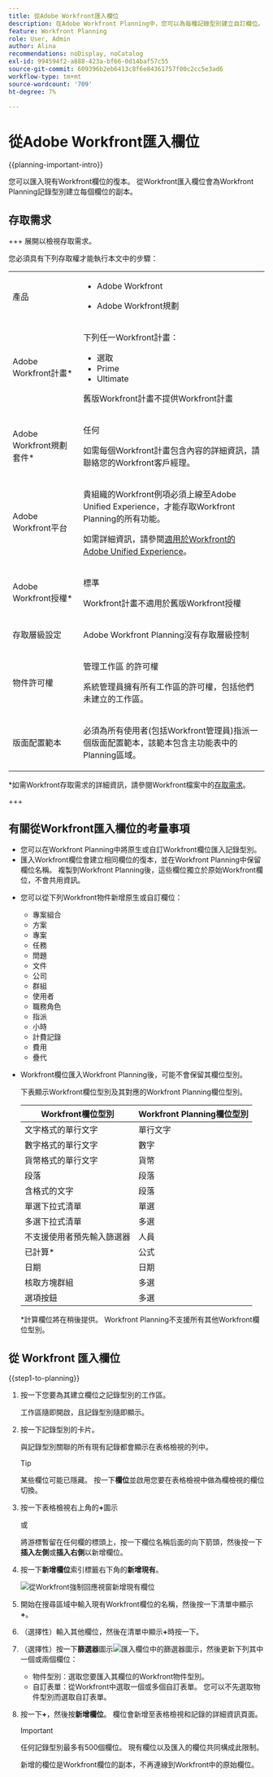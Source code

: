 ```yaml
---
title: 從Adobe Workfront匯入欄位
description: 在Adobe Workfront Planning中，您可以為每種記錄型別建立自訂欄位。 然後，您可以將此欄位與Workfront Planning記錄建立關聯。
feature: Workfront Planning
role: User, Admin
author: Alina
recommendations: noDisplay, noCatalog
exl-id: 994594f2-a888-423a-bf66-0d14baf57c55
source-git-commit: 609396b2eb6413c8f6e84361757f00c2cc5e3ad6
workflow-type: tm+mt
source-wordcount: '709'
ht-degree: 7%

---
```


<!--add to TOC-->

# 從Adobe Workfront匯入欄位

<!--<span class="preview">The highlighted information on this page refers to functionality not yet generally available. It is available only in the Preview environment for all customers. After the monthly releases to Production, the same features are also available in the Production environment for customers who enabled fast releases. </span>   

<span class="preview">For information about fast releases, see [Enable or disable fast releases for your organization](/help/quicksilver/administration-and-setup/set-up-workfront/configure-system-defaults/enable-fast-release-process.md). </span>-->


{{planning-important-intro}}

您可以匯入現有Workfront欄位的復本。 從Workfront匯入欄位會為Workfront Planning記錄型別建立每個欄位的副本。


## 存取需求

+++ 展開以檢視存取需求。

您必須具有下列存取權才能執行本文中的步驟：

<table style="table-layout:auto"> 
<col> 
</col> 
<col> 
</col> 
<tbody> 
    <tr> 
<tr> 
<td> 
   <p> 產品</p> </td> 
   <td> 
   <ul><li><p> Adobe Workfront</p></li> 
   <li><p> Adobe Workfront規劃<p></li></ul></td> 
  </tr>   
<tr> 
   <td role="rowheader"><p>Adobe Workfront計畫*</p></td> 
   <td> 
<p>下列任一Workfront計畫：</p> 
<ul><li>選取</li> 
<li>Prime</li> 
<li>Ultimate</li></ul> 
<p>舊版Workfront計畫不提供Workfront計畫</p> 
   </td> 
<tr> 
   <td role="rowheader"><p>Adobe Workfront規劃套件*</p></td> 
   <td> 
<p>任何 </p> 
<p>如需每個Workfront計畫包含內容的詳細資訊，請聯絡您的Workfront客戶經理。 </p> 
   </td> 
 <tr> 
   <td role="rowheader"><p>Adobe Workfront平台</p></td> 
   <td> 
<p>貴組織的Workfront例項必須上線至Adobe Unified Experience，才能存取Workfront Planning的所有功能。</p> 
<p>如需詳細資訊，請參閱<a href="/help/quicksilver/workfront-basics/navigate-workfront/workfront-navigation/adobe-unified-experience.md">適用於Workfront的Adobe Unified Experience</a>。 </p> 
   </td> 
   </tr> 
  </tr> 
  <tr> 
   <td role="rowheader"><p>Adobe Workfront授權*</p></td> 
   <td><p> 標準 </p>
   <p>Workfront計畫不適用於舊版Workfront授權</p> 
  </td> 
  </tr> 
  <tr> 
   <td role="rowheader"><p>存取層級設定</p></td> 
   <td> <p>Adobe Workfront Planning沒有存取層級控制</p>   
</td> 
  </tr> 
<tr> 
   <td role="rowheader"><p>物件許可權</p></td> 
   <td>   <p>管理工作區<!--<span class="preview">and record type</span>--> </a>的許可權 </p>  
   <p>系統管理員擁有所有工作區的許可權，包括他們未建立的工作區。</p> </td> 
  </tr> 
<tr> 
   <td role="rowheader"><p>版面配置範本</p></td> 
   <td> <p>必須為所有使用者(包括Workfront管理員)指派一個版面配置範本，該範本包含主功能表中的Planning區域。 </p> </td> 
  </tr> 
</tbody> 
</table>

*如需Workfront存取需求的詳細資訊，請參閱Workfront檔案中的[存取需求](/help/quicksilver/administration-and-setup/add-users/access-levels-and-object-permissions/access-level-requirements-in-documentation.md)。

+++

## 有關從Workfront匯入欄位的考量事項

* 您可以在Workfront Planning中將原生或自訂Workfront欄位匯入記錄型別。
* 匯入Workfront欄位會建立相同欄位的復本，並在Workfront Planning中保留欄位名稱。 複製到Workfront Planning後，這些欄位獨立於原始Workfront欄位，不會共用資訊。
<!--check this: * You do not need permissions or access to Workfront objects to be able to add their fields to Workfront Planning. -->
* 您可以從下列Workfront物件新增原生或自訂欄位：
   * 專案組合
   * 方案
   * 專案
   * 任務
   * 問題
   * 文件
   * 公司
   * 群組
   * 使用者
   * 職務角色
   * 指派
   * 小時
   * 計費記錄
     <!--Available only to Preview, but might not come to Prod:* Rate card - visible in Production but asking PM if it should be hidden-->
   * 費用
   * 疊代
     <!--* Non-labor resource - - visible in Production but asking PM if it should be hidden-->
     <!--* Non-labour resource category - - visible in Production but asking PM if it should be hidden-->
* Workfront欄位匯入Workfront Planning後，可能不會保留其欄位型別。

  下表顯示Workfront欄位型別及其對應的Workfront Planning欄位型別。

  | Workfront欄位型別 | Workfront Planning欄位型別 |
  |------------------------------------------|-------------------------------|
  | 文字格式的單行文字 | 單行文字 |
  | 數字格式的單行文字 | 數字 |
  | 貨幣格式的單行文字 | 貨幣 |
  | 段落 | 段落 |
  | 含格式的文字 | 段落 |
  | 單選下拉式清單 | 單選 |
  | 多選下拉式清單 | 多選 |
  | 不支援使用者預先輸入篩選器 | 人員 |
  | 已計算* | 公式 |
  | 日期 | 日期 |
  | 核取方塊群組 | 多選 |
  | 選項按鈕 | 多選 |

  *計算欄位將在稍後提供。
Workfront Planning不支援所有其他Workfront欄位型別。


## 從 Workfront 匯入欄位

<!--the first 3 steps are the same as in Create fields-->

{{step1-to-planning}}

1. 按一下您要為其建立欄位之記錄型別的工作區。

   工作區隨即開啟，且記錄型別隨即顯示。

1. 按一下記錄型別的卡片。

   與記錄型別關聯的所有現有記錄都會顯示在表格檢視的列中。

   >[!TIP]
   >
   >    某些欄位可能已隱藏。 按一下&#x200B;**欄位**&#x200B;並啟用您要在表格檢視中做為欄檢視的欄位切換。

1. 按一下表格檢視右上角的&#x200B;**+**&#x200B;圖示

   或

   將游標暫留在任何欄的標頭上，按一下欄位名稱后面的向下箭頭，然後按一下&#x200B;**插入左側**&#x200B;或&#x200B;**插入右側**&#x200B;以新增欄位。
1. 按一下&#x200B;**新增欄位**&#x200B;索引標籤右下角的&#x200B;**新增現有**。<!--check UI - did they change this??-->

   ![從Workfront強制回應視窗新增現有欄位](assets/add-existing-fields-from-workfront-modal.png)

1. 開始在搜尋區域中輸入現有Workfront欄位的名稱，然後按一下清單中顯示&#x200B;**+**。
1. （選擇性）輸入其他欄位，然後在清單中顯示&#x200B;**+**&#x200B;時按一下。
1. （選擇性）按一下&#x200B;**篩選器**&#x200B;圖示![匯入欄位中的篩選器圖示](assets/filters-in-import-fields-icon.png)，然後更新下列其中一個或兩個欄位：

   * 物件型別：選取您要匯入其欄位的Workfront物件型別。
   * 自訂表單：從Workfront中選取一個或多個自訂表單。 您可以不先選取物件型別而選取自訂表單。
1. 按一下&#x200B;**+**，然後按&#x200B;**新增欄位**。
欄位會新增至表格檢視和記錄的詳細資訊頁面。

   >[!IMPORTANT]
   >
   >    任何記錄型別最多有500個欄位。 現有欄位以及匯入的欄位共同構成此限制。

   新增的欄位是Workfront欄位的副本，不再連線到Workfront中的原始欄位。